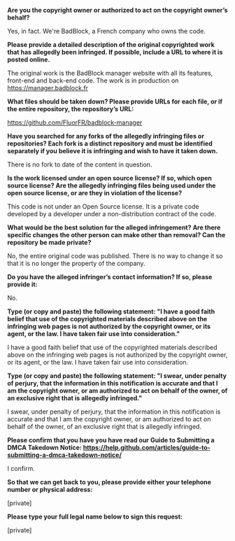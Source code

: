 **Are you the copyright owner or authorized to act on the copyright owner’s behalf?**

Yes, in fact. We're BadBlock, a French company who owns the code.

**Please provide a detailed description of the original copyrighted work that has allegedly been infringed. If possible, include a URL to where it is posted online.**

The original work is the BadBlock manager website with all its features, front-end and back-end code. 
The work is in production on https://manager.badblock.fr

**What files should be taken down? Please provide URLs for each file, or if the entire repository, the repository’s URL:**

https://github.com/FluorFR/badblock-manager

**Have you searched for any forks of the allegedly infringing files or repositories? Each fork is a distinct repository and must be identified separately if you believe it is infringing and wish to have it taken down.**

There is no fork to date of the content in question.

**Is the work licensed under an open source license? If so, which open source license? Are the allegedly infringing files being used under the open source license, or are they in violation of the license?**

This code is not under an Open Source license. It is a private code developed by a developer under a non-distribution contract of the code.

**What would be the best solution for the alleged infringement? Are there specific changes the other person can make other than removal? Can the repository be made private?**

No, the entire original code was published. There is no way to change it so that it is no longer the property of the company.

**Do you have the alleged infringer’s contact information? If so, please provide it:**

No.

**Type (or copy and paste) the following statement: "I have a good faith belief that use of the copyrighted materials described above on the infringing web pages is not authorized by the copyright owner, or its agent, or the law. I have taken fair use into consideration."**

I have a good faith belief that use of the copyrighted materials described above on the infringing web pages is not authorized by the copyright owner, or its agent, or the law. I have taken fair use into consideration.

**Type (or copy and paste) the following statement: "I swear, under penalty of perjury, that the information in this notification is accurate and that I am the copyright owner, or am authorized to act on behalf of the owner, of an exclusive right that is allegedly infringed."**

I swear, under penalty of perjury, that the information in this notification is accurate and that I am the copyright owner, or am authorized to act on behalf of the owner, of an exclusive right that is allegedly infringed.

**Please confirm that you have you have read our Guide to Submitting a DMCA Takedown Notice: https://help.github.com/articles/guide-to-submitting-a-dmca-takedown-notice/**

I confirm.

**So that we can get back to you, please provide either your telephone number or physical address:**

[private]  

**Please type your full legal name below to sign this request:**

[private]  
